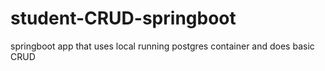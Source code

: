 # student-CRUD-springboot
springboot app that uses local running postgres container and does basic CRUD
